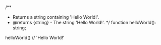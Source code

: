 /**
 * Returns a string containing 'Hello World!'.
 * @returns {string} - The string 'Hello World!'.
 */
function helloWorld(): string;


helloWorld() // 'Hello World!'